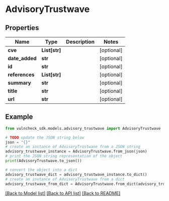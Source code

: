 # AdvisoryTrustwave


## Properties

Name | Type | Description | Notes
------------ | ------------- | ------------- | -------------
**cve** | **List[str]** |  | [optional] 
**date_added** | **str** |  | [optional] 
**id** | **str** |  | [optional] 
**references** | **List[str]** |  | [optional] 
**summary** | **str** |  | [optional] 
**title** | **str** |  | [optional] 
**url** | **str** |  | [optional] 

## Example

```python
from vulncheck_sdk.models.advisory_trustwave import AdvisoryTrustwave

# TODO update the JSON string below
json = "{}"
# create an instance of AdvisoryTrustwave from a JSON string
advisory_trustwave_instance = AdvisoryTrustwave.from_json(json)
# print the JSON string representation of the object
print(AdvisoryTrustwave.to_json())

# convert the object into a dict
advisory_trustwave_dict = advisory_trustwave_instance.to_dict()
# create an instance of AdvisoryTrustwave from a dict
advisory_trustwave_from_dict = AdvisoryTrustwave.from_dict(advisory_trustwave_dict)
```
[[Back to Model list]](../README.md#documentation-for-models) [[Back to API list]](../README.md#documentation-for-api-endpoints) [[Back to README]](../README.md)


